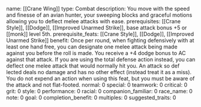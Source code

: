 name: [[Crane Wing]]
type: Combat
description: You move with the speed and finesse of an avian hunter, your sweeping blocks and graceful motions allowing you to deflect melee attacks with ease.
prerequisites: [[Crane Style]], [[Dodge]], [[Improved Unarmed Strike]], base attack bonus +5 or [[monk]] level 5th.
prerequisite_feats: [[Crane Style]], [[Dodge]], [[Improved Unarmed Strike]]
benefit: Once per round, when fighting defensively with at least one hand free, you can designate one melee attack being made against you before the roll is made. You receive a +4 dodge bonus to AC against that attack. If you are using the total defense action instead, you can deflect one melee attack that would normally hit you. An attack so def lected deals no damage and has no other effect (instead treat it as a miss). You do not expend an action when using this feat, but you must be aware of the attack and not flat-footed.
normal: 0
special: 0
teamwork: 0
critical: 0
grit: 0
style: 0
performance: 0
racial: 0
companion_familiar: 0
race_name: 0
note: 0
goal: 0
completion_benefit: 0
multiples: 0
suggested_traits: 0
